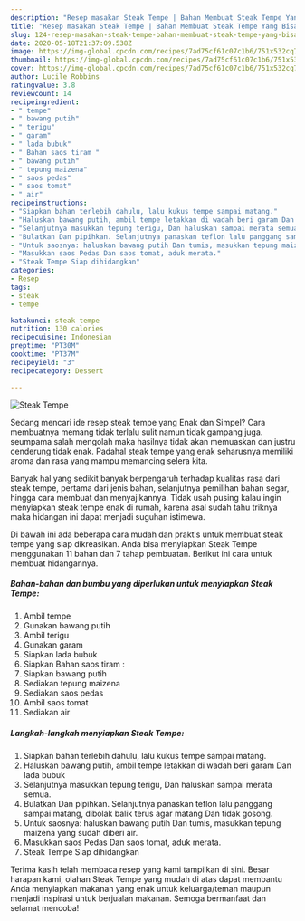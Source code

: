 ```yaml
---
description: "Resep masakan Steak Tempe | Bahan Membuat Steak Tempe Yang Bisa Manjain Lidah"
title: "Resep masakan Steak Tempe | Bahan Membuat Steak Tempe Yang Bisa Manjain Lidah"
slug: 124-resep-masakan-steak-tempe-bahan-membuat-steak-tempe-yang-bisa-manjain-lidah
date: 2020-05-18T21:37:09.538Z
image: https://img-global.cpcdn.com/recipes/7ad75cf61c07c1b6/751x532cq70/steak-tempe-foto-resep-utama.jpg
thumbnail: https://img-global.cpcdn.com/recipes/7ad75cf61c07c1b6/751x532cq70/steak-tempe-foto-resep-utama.jpg
cover: https://img-global.cpcdn.com/recipes/7ad75cf61c07c1b6/751x532cq70/steak-tempe-foto-resep-utama.jpg
author: Lucile Robbins
ratingvalue: 3.8
reviewcount: 14
recipeingredient:
- " tempe"
- " bawang putih"
- " terigu"
- " garam"
- " lada bubuk"
- " Bahan saos tiram "
- " bawang putih"
- " tepung maizena"
- " saos pedas"
- " saos tomat"
- " air"
recipeinstructions:
- "Siapkan bahan terlebih dahulu, lalu kukus tempe sampai matang."
- "Haluskan bawang putih, ambil tempe letakkan di wadah beri garam Dan lada bubuk"
- "Selanjutnya masukkan tepung terigu, Dan haluskan sampai merata semua."
- "Bulatkan Dan pipihkan. Selanjutnya panaskan teflon lalu panggang sampai matang, dibolak balik terus agar matang Dan tidak gosong."
- "Untuk saosnya: haluskan bawang putih Dan tumis, masukkan tepung maizena yang sudah diberi air."
- "Masukkan saos Pedas Dan saos tomat, aduk merata."
- "Steak Tempe Siap dihidangkan"
categories:
- Resep
tags:
- steak
- tempe

katakunci: steak tempe 
nutrition: 130 calories
recipecuisine: Indonesian
preptime: "PT30M"
cooktime: "PT37M"
recipeyield: "3"
recipecategory: Dessert

---
```



![Steak Tempe](https://img-global.cpcdn.com/recipes/7ad75cf61c07c1b6/751x532cq70/steak-tempe-foto-resep-utama.jpg)

Sedang mencari ide resep steak tempe yang Enak dan Simpel? Cara membuatnya memang tidak terlalu sulit namun tidak gampang juga. seumpama salah mengolah maka hasilnya tidak akan memuaskan dan justru cenderung tidak enak. Padahal steak tempe yang enak seharusnya memiliki aroma dan rasa yang mampu memancing selera kita.

Banyak hal yang sedikit banyak berpengaruh terhadap kualitas rasa dari steak tempe, pertama dari jenis bahan, selanjutnya pemilihan bahan segar, hingga cara membuat dan menyajikannya. Tidak usah pusing kalau ingin menyiapkan steak tempe enak di rumah, karena asal sudah tahu triknya maka hidangan ini dapat menjadi suguhan istimewa.




Di bawah ini ada beberapa cara mudah dan praktis untuk membuat steak tempe yang siap dikreasikan. Anda bisa menyiapkan Steak Tempe menggunakan 11 bahan dan 7 tahap pembuatan. Berikut ini cara untuk membuat hidangannya.

<!--inarticleads1-->

##### Bahan-bahan dan bumbu yang diperlukan untuk menyiapkan Steak Tempe:

1. Ambil  tempe
1. Gunakan  bawang putih
1. Ambil  terigu
1. Gunakan  garam
1. Siapkan  lada bubuk
1. Siapkan  Bahan saos tiram :
1. Siapkan  bawang putih
1. Sediakan  tepung maizena
1. Sediakan  saos pedas
1. Ambil  saos tomat
1. Sediakan  air




<!--inarticleads2-->

##### Langkah-langkah menyiapkan Steak Tempe:

1. Siapkan bahan terlebih dahulu, lalu kukus tempe sampai matang.
1. Haluskan bawang putih, ambil tempe letakkan di wadah beri garam Dan lada bubuk
1. Selanjutnya masukkan tepung terigu, Dan haluskan sampai merata semua.
1. Bulatkan Dan pipihkan. Selanjutnya panaskan teflon lalu panggang sampai matang, dibolak balik terus agar matang Dan tidak gosong.
1. Untuk saosnya: haluskan bawang putih Dan tumis, masukkan tepung maizena yang sudah diberi air.
1. Masukkan saos Pedas Dan saos tomat, aduk merata.
1. Steak Tempe Siap dihidangkan




Terima kasih telah membaca resep yang kami tampilkan di sini. Besar harapan kami, olahan Steak Tempe yang mudah di atas dapat membantu Anda menyiapkan makanan yang enak untuk keluarga/teman maupun menjadi inspirasi untuk berjualan makanan. Semoga bermanfaat dan selamat mencoba!
